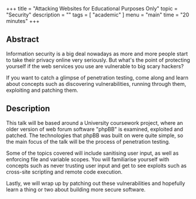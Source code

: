 +++
title = "Attacking Websites for Educational Purposes Only"
topic = "Security"
description = ""
tags = [
    "academic"
]
menu = "main"
time = "20 minutes"
+++

## Abstract 
Information security is a big deal nowadays as more and more people start to take their privacy online very seriously. But what's the point of protecting yourself if the web services you use are vulnerable to big scary hackers? 

If you want to catch a glimpse of penetration testing, come along and learn about concepts such as discovering vulnerabilities, running through them, exploiting and patching them. 

## Description 
This talk will be based around a University coursework project, where an older version of web forum software "phpBB" is examined, exploited and patched. The technologies that phpBB was built on were quite simple, so the main focus of the talk will be the process of penetration testing. 

Some of the topics covered will include sanitising user input, as well as enforcing file and variable scopes. You will familiarise yourself with concepts such as never trusting user input and get to see exploits such as cross-site scripting and remote code execution. 

Lastly, we will wrap up by patching out these vulnerabilities and hopefully learn a thing or two about building more secure software. 